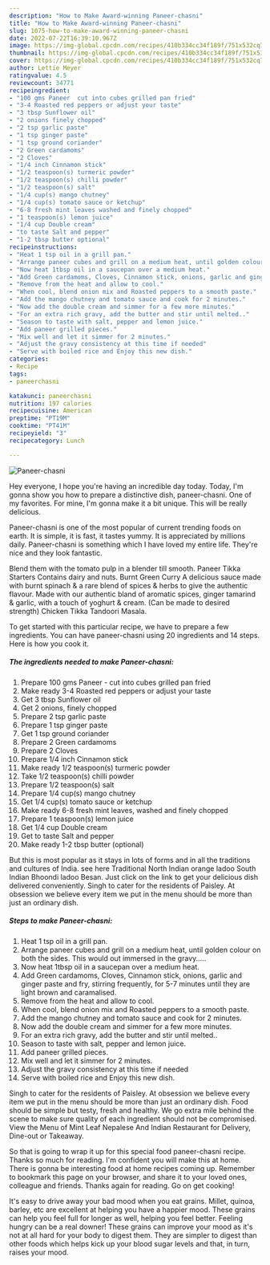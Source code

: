 ```yaml
---
description: "How to Make Award-winning Paneer-chasni"
title: "How to Make Award-winning Paneer-chasni"
slug: 1075-how-to-make-award-winning-paneer-chasni
date: 2022-07-22T16:39:10.967Z
image: https://img-global.cpcdn.com/recipes/410b334cc34f189f/751x532cq70/paneer-chasni-recipe-main-photo.jpg
thumbnail: https://img-global.cpcdn.com/recipes/410b334cc34f189f/751x532cq70/paneer-chasni-recipe-main-photo.jpg
cover: https://img-global.cpcdn.com/recipes/410b334cc34f189f/751x532cq70/paneer-chasni-recipe-main-photo.jpg
author: Lettie Meyer
ratingvalue: 4.5
reviewcount: 34771
recipeingredient:
- "100 gms Paneer  cut into cubes grilled pan fried"
- "3-4 Roasted red peppers or adjust your taste"
- "3 tbsp Sunflower oil"
- "2 onions finely chopped"
- "2 tsp garlic paste"
- "1 tsp ginger paste"
- "1 tsp ground coriander"
- "2 Green cardamoms"
- "2 Cloves"
- "1/4 inch Cinnamon stick"
- "1/2 teaspoon(s) turmeric powder"
- "1/2 teaspoon(s) chilli powder"
- "1/2 teaspoon(s) salt"
- "1/4 cup(s) mango chutney"
- "1/4 cup(s) tomato sauce or ketchup"
- "6-8 fresh mint leaves washed and finely chopped"
- "1 teaspoon(s) lemon juice"
- "1/4 cup Double cream"
- "to taste Salt and pepper"
- "1-2 tbsp butter optional"
recipeinstructions:
- "Heat 1 tsp oil in a grill pan."
- "Arrange paneer cubes and grill on a medium heat, until golden colour on both the sides. This would out immersed in the gravy....."
- "Now heat 1tbsp oil in a saucepan over a medium heat."
- "Add Green cardamoms, Cloves, Cinnamon stick, onions, garlic and ginger paste and fry, stirring frequently, for 5-7 minutes until they are light brown and caramalised."
- "Remove from the heat and allow to cool."
- "When cool, blend onion mix and Roasted peppers to a smooth paste."
- "Add the mango chutney and tomato sauce and cook for 2 minutes."
- "Now add the double cream and simmer for a few more minutes."
- "For an extra rich gravy, add the butter and stir until melted.."
- "Season to taste with salt, pepper and lemon juice."
- "Add paneer grilled pieces."
- "Mix well and let it simmer for 2 minutes."
- "Adjust the gravy consistency at this time if needed"
- "Serve with boiled rice and Enjoy this new dish."
categories:
- Recipe
tags:
- paneerchasni

katakunci: paneerchasni 
nutrition: 197 calories
recipecuisine: American
preptime: "PT19M"
cooktime: "PT41M"
recipeyield: "3"
recipecategory: Lunch

---
```



![Paneer-chasni](https://img-global.cpcdn.com/recipes/410b334cc34f189f/751x532cq70/paneer-chasni-recipe-main-photo.jpg)

Hey everyone, I hope you're having an incredible day today. Today, I'm gonna show you how to prepare a distinctive dish, paneer-chasni. One of my favorites. For mine, I'm gonna make it a bit unique. This will be really delicious.

Paneer-chasni is one of the most popular of current trending foods on earth. It is simple, it is fast, it tastes yummy. It is appreciated by millions daily. Paneer-chasni is something which I have loved my entire life. They're nice and they look fantastic.

Blend them with the tomato pulp in a blender till smooth. Paneer Tikka Starters Contains dairy and nuts. Burnt Green Curry A delicious sauce made with burnt spinach &amp; a rare blend of spices &amp; herbs to give the authentic flavour. Made with our authentic bland of aromatic spices, ginger tamarind &amp; garlic, with a touch of yoghurt &amp; cream. (Can be made to desired strength) Chicken Tikka Tandoori Masala.


To get started with this particular recipe, we have to prepare a few ingredients. You can have paneer-chasni using 20 ingredients and 14 steps. Here is how you cook it.

<!--inarticleads1-->

##### The ingredients needed to make Paneer-chasni:

1. Prepare 100 gms Paneer - cut into cubes grilled pan fried
1. Make ready 3-4 Roasted red peppers or adjust your taste
1. Get 3 tbsp Sunflower oil
1. Get 2 onions, finely chopped
1. Prepare 2 tsp garlic paste
1. Prepare 1 tsp ginger paste
1. Get 1 tsp ground coriander
1. Prepare 2 Green cardamoms
1. Prepare 2 Cloves
1. Prepare 1/4 inch Cinnamon stick
1. Make ready 1/2 teaspoon(s) turmeric powder
1. Take 1/2 teaspoon(s) chilli powder
1. Prepare 1/2 teaspoon(s) salt
1. Prepare 1/4 cup(s) mango chutney
1. Get 1/4 cup(s) tomato sauce or ketchup
1. Make ready 6-8 fresh mint leaves, washed and finely chopped
1. Prepare 1 teaspoon(s) lemon juice
1. Get 1/4 cup Double cream
1. Get to taste Salt and pepper
1. Make ready 1-2 tbsp butter (optional)


But this is most popular as it stays in lots of forms and in all the traditions and cultures of India. see here Traditional North Indian orange ladoo South Indian Bhoondi ladoo Besan. Just click on the link to get your delicious dish delivered conveniently. Singh to cater for the residents of Paisley. At obsession we believe every item we put in the menu should be more than just an ordinary dish. 

<!--inarticleads2-->

##### Steps to make Paneer-chasni:

1. Heat 1 tsp oil in a grill pan.
1. Arrange paneer cubes and grill on a medium heat, until golden colour on both the sides. This would out immersed in the gravy.....
1. Now heat 1tbsp oil in a saucepan over a medium heat.
1. Add Green cardamoms, Cloves, Cinnamon stick, onions, garlic and ginger paste and fry, stirring frequently, for 5-7 minutes until they are light brown and caramalised.
1. Remove from the heat and allow to cool.
1. When cool, blend onion mix and Roasted peppers to a smooth paste.
1. Add the mango chutney and tomato sauce and cook for 2 minutes.
1. Now add the double cream and simmer for a few more minutes.
1. For an extra rich gravy, add the butter and stir until melted..
1. Season to taste with salt, pepper and lemon juice.
1. Add paneer grilled pieces.
1. Mix well and let it simmer for 2 minutes.
1. Adjust the gravy consistency at this time if needed
1. Serve with boiled rice and Enjoy this new dish.


Singh to cater for the residents of Paisley. At obsession we believe every item we put in the menu should be more than just an ordinary dish. Food should be simple but testy, fresh and healthy. We go extra mile behind the scene to make sure quality of each ingredient should not be compromised. View the Menu of Mint Leaf Nepalese And Indian Restaurant for Delivery, Dine-out or Takeaway. 

So that is going to wrap it up for this special food paneer-chasni recipe. Thanks so much for reading. I'm confident you will make this at home. There is gonna be interesting food at home recipes coming up. Remember to bookmark this page on your browser, and share it to your loved ones, colleague and friends. Thanks again for reading. Go on get cooking!

It's easy to drive away your bad mood when you eat grains. Millet, quinoa, barley, etc are excellent at helping you have a happier mood. These grains can help you feel full for longer as well, helping you feel better. Feeling hungry can be a real downer! These grains can improve your mood as it's not at all hard for your body to digest them. They are simpler to digest than other foods which helps kick up your blood sugar levels and that, in turn, raises your mood.
